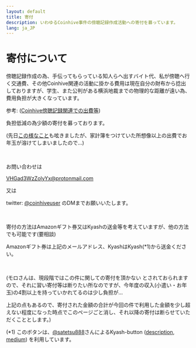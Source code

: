 ```yaml
---
layout: default
title: 寄付
description: いわゆるCoinhive事件の傍聴記録作成活動への寄付を募っています。
lang: ja_JP
---
```




<head>

<script>window.kyash = (function(d, s, id) { var js, fjs = d.getElementsByTagName(s)[0],t = window.kyash || {};if (d.getElementById(id)) return t;
js = d.createElement(s);js.id = id; js.src = "https://satetsu888.github.io/kyash-button/dest/widgets.js";
fjs.parentNode.insertBefore(js, fjs); t._e = []; t.ready = function(f) { t._e.push(f); }; return t; }(document, "script", "kyash-wjs"));</script>

</head>



# 寄付について

傍聴記録作成の為、手伝ってもらっている知人らへ出すバイト代、私が傍聴へ行く交通費、その他Coinhive関連の活動に掛かる費用は現在自分の財布から捻出しておりますが、学生、また公判がある横浜地裁までの物理的な距離が遠い為、費用負担が大きくなっています。

参考: ([Coinhive傍聴記録関連での出費等](https://coinhiveuser.github.io/donation/accounts/record.html))

負担低減の為少額の寄付を募っております。

(先日[この様なこと](https://twitter.com/coinhiveuser/status/1090594712744906753)も呟きましたが、家計簿をつけていた所想像以上の出費でお年玉が溶けてしまいましたので…)

<br/>

お問い合わせは

[VHGad3WzZolyYx@protonmail.com](mailto:VHGad3WzZolyYx@protonmail.com)

又は

twitter: [@coinhiveuser](https://twitter.com/coinhiveuser) のDMまでお願いいたします。

<br/>

寄付の方法はAmazonギフト券又はKyashの送金等を考えていますが、他の方法でも可能です(要相談)

Amazonギフト券は上記のメールアドレス、Kyashは<a class="kyash-button" data-user-id="5529173656809056807">Kyash</a>(*1)から送金ください。

<br/>

(モロさんは、現段階ではこの件に関しての寄付を頂かない とされておられますので、それに習い寄付等は断りたい所なのですが、今年度の収入(小遣い・お年玉)の4割以上を持っていかれてるのは少し負担が…

上記の点もあるので、寄付された金額の合計が今回の件で利用した金額を少し超えない程度になった時点でこのページごと消し、それ以降の寄付は断らせていただくこととします。)







(*1) このボタンは、[@satetsu888](https://twitter.com/satetsu888 )さんによるKyash-button ([description](https://satetsu888.github.io/kyash-button/), [medium](https://medium.com/@satetsu888/kyash%E3%82%92%E4%BD%BF%E3%81%A3%E3%81%A6web%E3%81%A7%E3%81%8A%E9%87%91%E3%82%92%E5%8F%97%E3%81%91%E5%8F%96%E3%82%8A%E3%82%84%E3%81%99%E3%81%8F%E3%81%99%E3%82%8Bkyash-button%E4%BD%9C%E3%81%A3%E3%81%A6%E3%81%BF%E3%81%9F-15c62bfbfd3)) を利用しています。